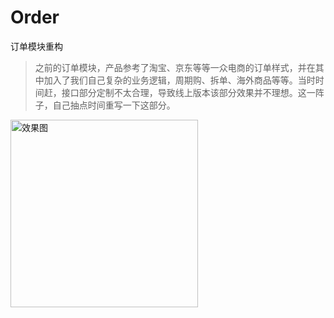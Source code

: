 # Order
订单模块重构
>之前的订单模块，产品参考了淘宝、京东等等一众电商的订单样式，并在其中加入了我们自己复杂的业务逻辑，周期购、拆单、海外商品等等。当时时间赶，接口部分定制不太合理，导致线上版本该部分效果并不理想。这一阵子，自己抽点时间重写一下这部分。
<img src="https://github.com/Li-JianXin/MLGOrder/blob/master/renderings/%E6%88%91%E7%9A%84%E8%AE%A2%E5%8D%95.jpg" width="300" alt="效果图"/>
